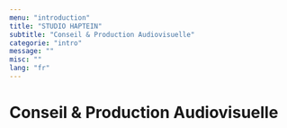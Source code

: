 ```yaml
---
menu: "introduction"
title: "STUDIO HAPTEIN"
subtitle: "Conseil & Production Audiovisuelle"
categorie: "intro"
message: ""
misc: ""
lang: "fr"
---
```

# Conseil & Production Audiovisuelle

